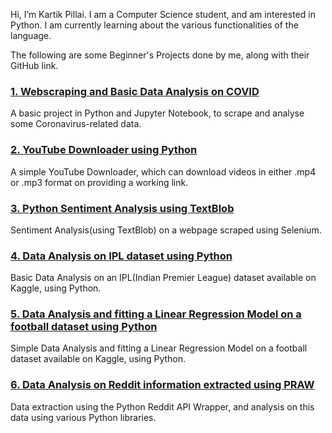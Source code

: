 Hi, I’m Kartik Pillai. I am a Computer Science student, and am interested in Python. I am currently learning about the various functionalities of the language.    
  
The following are some Beginner's Projects done by me, along with their GitHub link.  
  
### [1. Webscraping and Basic Data Analysis on COVID](https://github.com/pillaikartik10/python-covid-data-analysis)  
A basic project in Python and Jupyter Notebook, to scrape and analyse some Coronavirus-related data.  
  
### [2. YouTube Downloader using Python](https://github.com/pillaikartik10/python-youtube-downloader)  
A simple YouTube Downloader, which can download videos in either .mp4 or .mp3 format on providing a working link.  
  
### [3. Python Sentiment Analysis using TextBlob](https://github.com/pillaikartik10/python-sentiment-analysis)  
Sentiment Analysis(using TextBlob) on a webpage scraped using Selenium.  
  
### [4. Data Analysis on IPL dataset using Python](https://github.com/pillaikartik10/python-ipl-data-analysis)  
Basic Data Analysis on an IPL(Indian Premier League) dataset available on Kaggle, using Python.  
  
### [5. Data Analysis and fitting a Linear Regression Model on a football dataset using Python](https://github.com/pillaikartik10/python-football-data-analysis)  
Simple Data Analysis and fitting a Linear Regression Model on a football dataset available on Kaggle, using Python.  
  
### [6. Data Analysis on Reddit information extracted using PRAW](https://github.com/pillaikartik10/python-reddit-analysis)  
Data extraction using the Python Reddit API Wrapper, and analysis on this data using various Python libraries.  
